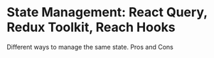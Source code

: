 # State Management: React Query, Redux Toolkit, Reach Hooks

Different ways to manage the same state. Pros and Cons
